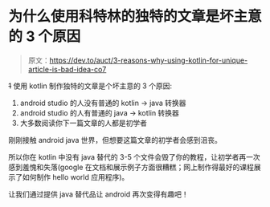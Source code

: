 # 为什么使用科特林的独特的文章是坏主意的 3 个原因

> 原文：<https://dev.to/auct/3-reasons-why-using-kotlin-for-unique-article-is-bad-idea-co7>

~~1~~ 使用 kotlin 制作独特的文章是个坏主意的 3 个原因:

1.  android studio 的人没有普通的 kotlin -> java 转换器
2.  android studio 的人有普通的 java -> kotlin 转换器
3.  大多数阅读你下一篇文章的人都是初学者

刚刚接触 android java 世界，但想要这篇文章的初学者会感到沮丧。

所以你在 kotlin 中没有 java 替代的 3-5 个文件会毁了你的教程，让初学者再一次感到羞愧和失落(google 在文档和展示例子方面很糟糕；网上制作得最好的课程展示了如何制作 hello world 应用程序)。

让我们通过提供 java 替代品让 android 再次变得有趣吧！